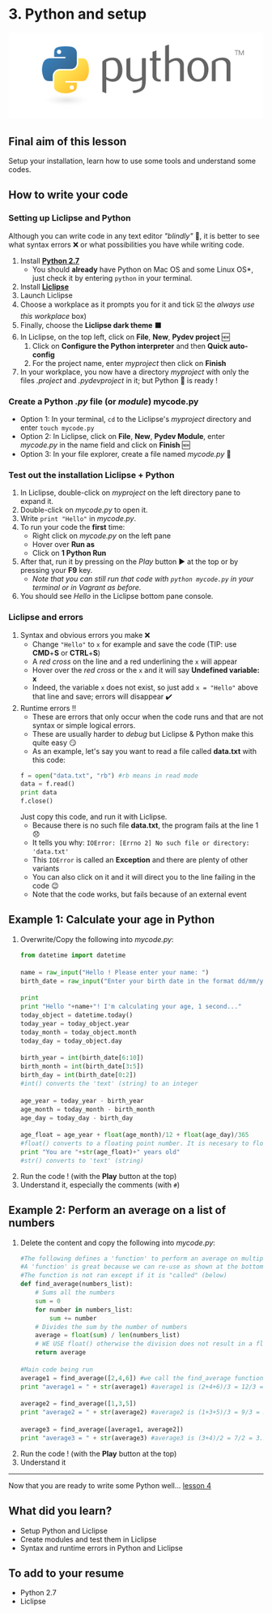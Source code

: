 # 3. Python and setup

[![Python][python_image]][python_link]

## Final aim of this lesson
Setup your installation, learn how to use some tools and understand some codes.

## How to write your code

### Setting up Liclipse and Python

Although you can write code in any text editor *"blindly"* :see_no_evil:, 
it is better to see what syntax errors :x: or what possibilities you have while writing code.

1. Install [**Python 2.7**][python_link]
    - You should **already** have Python on Mac OS and some Linux OS*, just check it by entering `python` in your terminal.
2. Install [**Liclipse**][liclipse_link]
3. Launch Liclipse
4. Choose a workplace as it prompts you for it and tick :ballot_box_with_check:
   the *always use this workplace* box)
5. Finally, choose the **Liclipse dark theme** :black_large_square:
6. In Liclipse, on the top left, click on **File**, **New**, **Pydev project** :new:
    1. Click on **Configure the Python interpreter** and then **Quick auto-config**
    2. For the project name, enter *myproject* then click on **Finish**
7. In your workplace, you now have a directory *myproject* with only the files *.project* and *.pydevproject* in it; but Python :snake: is ready !

### Create a Python *.py* file (or *module*) mycode.py
- Option 1: In your terminal, `cd` to the Liclipse's *myproject* directory and enter `touch mycode.py`
- Option 2: In Liclipse, click on **File**, **New**, **Pydev Module**, enter *mycode.py* in the name field and click on **Finish** :new:
- Option 3: In your file explorer, create a file named *mycode.py* :page_with_curl:

### Test out the installation Liclipse + Python
1. In Liclipse, double-click on *myproject* on the left directory pane to expand it.
2. Double-click on *mycode.py* to open it.
3. Write `print "Hello"` in *mycode.py*.
4. To run your code the **first** time:
    - Right click on *mycode.py* on the left pane
    - Hover over **Run as**
    - Click on **1 Python Run**
5. After that, run it by pressing on the *Play* button :arrow_forward: at the top or by pressing your **F9** key.
    - *Note that you can still run that code with `python mycode.py` in your terminal or in Vagrant as before.*
6. You should see *Hello* in the Liclipse bottom pane console.

### Liclipse and errors
1. Syntax and obvious errors you make :x:
    - Change `"Hello"` to `x` for example and save the code (TIP: use **CMD**+**S** or **CTRL**+**S**)
	- A *red cross* on the line and a red underlining the `x` will appear
	- Hover over the *red cross* or the `x` and it will say **Undefined variable: x**
	- Indeed, the variable `x` does not exist, so just add `x = "Hello"` above that line and save; errors will disappear :heavy_check_mark:
2. Runtime errors :bangbang:
	- These are errors that only occur when the code runs and that are not syntax or simple logical errors.
	- These are usually harder to *debug* but Liclipse & Python make this quite easy :smirk:
	- As an example, let's say you want to read a file called **data.txt** with this code:
    ```python
    f = open("data.txt", "rb") #rb means in read mode
    data = f.read()
    print data
    f.close()
    ```
    Just copy this code, and run it with Liclipse.
    - Because there is no such file **data.txt**, the program fails at the line 1 :disappointed:
    - It tells you why: `IOError: [Errno 2] No such file or directory: 'data.txt'`
    - This `IOError` is called an **Exception** and there are plenty of other variants
    - You can also click on it and it will direct you to the line failing in the code :wink:
    - Note that the code works, but fails because of an external event


## Example 1: Calculate your age in Python
1. Overwrite/Copy the following into *mycode.py*:
   ```python
   from datetime import datetime
   
   name = raw_input("Hello ! Please enter your name: ")
   birth_date = raw_input("Enter your birth date in the format dd/mm/yyyy: ")
   
   print
   print "Hello "+name+"! I'm calculating your age, 1 second..."
   today_object = datetime.today()
   today_year = today_object.year
   today_month = today_object.month
   today_day = today_object.day
   
   birth_year = int(birth_date[6:10])
   birth_month = int(birth_date[3:5])
   birth_day = int(birth_date[0:2])
   #int() converts the 'text' (string) to an integer
   
   age_year = today_year - birth_year
   age_month = today_month - birth_month
   age_day = today_day - birth_day
   
   age_float = age_year + float(age_month)/12 + float(age_day)/365
   #float() converts to a floating point number. It is necesary to floating point divisions !
   print "You are "+str(age_float)+" years old"
   #str() converts to 'text' (string)
   ```
2. Run the code ! (with the **Play** button at the top)
3. Understand it, especially the comments (with `#`)

## Example 2: Perform an average on a list of numbers
1. Delete the content and copy the following into *mycode.py*:
   ```python
   #The following defines a 'function' to perform an average on multiple numbers
   #A 'function' is great because we can re-use as shown at the bottom of the code
   #The function is not ran except if it is "called" (below)
   def find_average(numbers_list):
       # Sums all the numbers
       sum = 0
       for number in numbers_list:
           sum += number
       # Divides the sum by the number of numbers
       average = float(sum) / len(numbers_list)
       # WE USE float() otherwise the division does not result in a floating number
       return average

   #Main code being run
   average1 = find_average([2,4,6]) #we call the find_average function !
   print "average1 = " + str(average1) #average1 is (2+4+6)/3 = 12/3 = 4

   average2 = find_average([1,3,5])
   print "average2 = " + str(average2) #average2 is (1+3+5)/3 = 9/3 = 3

   average3 = find_average([average1, average2])
   print "average3 = " + str(average3) #average3 is (3+4)/2 = 7/2 = 3.5
   ```
2. Run the code ! (with the **Play** button at the top)
3. Understand it

***
    
Now that you are ready to write some Python well... [lesson 4][lesson_04]

## What did you learn?
- Setup Python and Liclipse
- Create modules and test them in Liclipse
- Syntax and runtime errors in Python and Liclipse

## To add to your resume
- Python 2.7
- Liclipse

[python_image]: /internals/icons/python.png
[python_link]: https://www.python.org/downloads/release/python-2713/
[liclipse_link]: https://www.liclipse.com/download.html
[lesson_04]: /04.%20Python%20and%20your%20first%20code